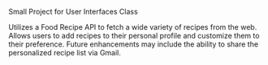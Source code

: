 Small Project for User Interfaces Class

Utilizes a Food Recipe API to fetch a wide variety of recipes from the web.
Allows users to add recipes to their personal profile and customize them to their preference.
Future enhancements may include the ability to share the personalized recipe list via Gmail.
